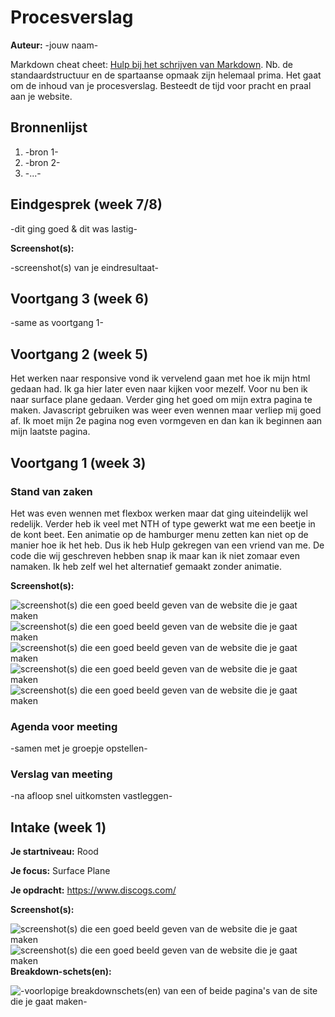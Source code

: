 # Procesverslag
**Auteur:** -jouw naam-

Markdown cheat cheet: [Hulp bij het schrijven van Markdown](https://github.com/adam-p/markdown-here/wiki/Markdown-Cheatsheet). Nb. de standaardstructuur en de spartaanse opmaak zijn helemaal prima. Het gaat om de inhoud van je procesverslag. Besteedt de tijd voor pracht en praal aan je website.



## Bronnenlijst
1. -bron 1-
2. -bron 2-
3. -...-



## Eindgesprek (week 7/8)

-dit ging goed & dit was lastig-

**Screenshot(s):**

-screenshot(s) van je eindresultaat-



## Voortgang 3 (week 6)

-same as voortgang 1-



## Voortgang 2 (week 5)

Het werken naar responsive vond ik vervelend gaan met hoe ik mijn html gedaan had. Ik ga hier later even naar kijken voor mezelf.
Voor nu ben ik naar surface plane gedaan. Verder ging het goed om mijn extra pagina te maken. Javascript gebruiken was weer even wennen
maar verliep mij goed af. Ik moet mijn 2e pagina nog even vormgeven en dan kan ik beginnen aan mijn laatste pagina.



## Voortgang 1 (week 3)

### Stand van zaken

Het was even wennen met flexbox werken maar dat ging uiteindelijk wel redelijk. Verder heb ik veel met NTH of type gewerkt wat
me een beetje in de kont beet. Een animatie op de hamburger menu zetten kan niet op de manier hoe ik het heb. Dus ik heb Hulp
gekregen van een vriend van me. De code die wij geschreven hebben snap ik maar kan ik niet zomaar even namaken. Ik heb zelf
wel het alternatief gemaakt zonder animatie.

**Screenshot(s):**

![screenshot(s) die een goed beeld geven van de website die je gaat maken](images/voortgang1.png)
![screenshot(s) die een goed beeld geven van de website die je gaat maken](images/voortgang2.png)
![screenshot(s) die een goed beeld geven van de website die je gaat maken](images/voortgang3.png)
![screenshot(s) die een goed beeld geven van de website die je gaat maken](images/voortgang4.png)
![screenshot(s) die een goed beeld geven van de website die je gaat maken](images/voortgang5.png)

### Agenda voor meeting

-samen met je groepje opstellen-

### Verslag van meeting

-na afloop snel uitkomsten vastleggen-



## Intake (week 1)

**Je startniveau:** Rood

**Je focus:** Surface Plane

**Je opdracht:** https://www.discogs.com/

**Screenshot(s):**

![screenshot(s) die een goed beeld geven van de website die je gaat maken](images/screenshot1.png)
![screenshot(s) die een goed beeld geven van de website die je gaat maken](images/screenshot2.png)
**Breakdown-schets(en):**

![-voorlopige breakdownschets(en) van een of beide pagina's van de site die je gaat maken-](images/discogs.png)
